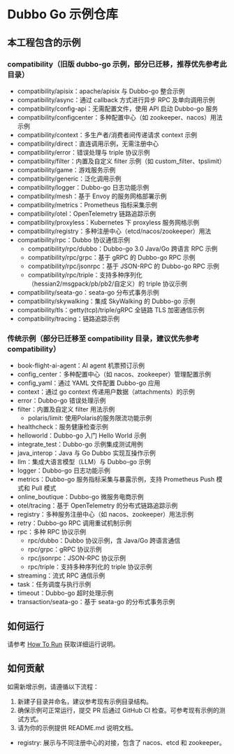 # Dubbo Go 示例仓库

## 本工程包含的示例

### compatibility（旧版 dubbo-go 示例，部分已迁移，推荐优先参考此目录）
* compatibility/apisix：apache/apisix 与 Dubbo-go 整合示例
* compatibility/async：通过 callback 方式进行异步 RPC 及单向调用示例
* compatibility/config-api：无需配置文件，使用 API 启动 Dubbo-go 服务
* compatibility/configcenter：多种配置中心（如 zookeeper、nacos）用法示例
* compatibility/context：多生产者/消费者间传递请求 context 示例
* compatibility/direct：直连调用示例，无需注册中心
* compatibility/error：错误处理与 triple 协议示例
* compatibility/filter：内置及自定义 filter 示例（如 custom_filter、tpslimit）
* compatibility/game：游戏服务示例
* compatibility/generic：泛化调用示例
* compatibility/logger：Dubbo-go 日志功能示例
* compatibility/mesh：基于 Envoy 的服务网格部署示例
* compatibility/metrics：Prometheus 指标采集示例
* compatibility/otel：OpenTelemetry 链路追踪示例
* compatibility/proxyless：Kubernetes 下 proxyless 服务网格示例
* compatibility/registry：多种注册中心（etcd/nacos/zookeeper）用法
* compatibility/rpc：Dubbo 协议通信示例
  * compatibility/rpc/dubbo：Dubbo-go 3.0 Java/Go 跨语言 RPC 示例
  * compatibility/rpc/grpc：基于 gRPC 的 Dubbo-go RPC 示例
  * compatibility/rpc/jsonrpc：基于 JSON-RPC 的 Dubbo-go RPC 示例
  * compatibility/rpc/triple：支持多种序列化（hessian2/msgpack/pb/pb2/自定义）的 triple 协议示例
* compatibility/seata-go：seata-go 分布式事务示例
* compatibility/skywalking：集成 SkyWalking 的 Dubbo-go 示例
* compatibility/tls：getty(tcp)/triple/gRPC 全链路 TLS 加密通信示例
* compatibility/tracing：链路追踪示例

### 传统示例（部分已迁移至 compatibility 目录，建议优先参考 compatibility）
* book-flight-ai-agent：AI agent 机票预订示例
* config_center：多种配置中心（如 nacos、zookeeper）管理配置示例
* config_yaml：通过 YAML 文件配置 Dubbo-go 应用
* context：通过 go context 传递用户数据（attachments）的示例
* error：Dubbo-go 错误处理示例
* filter：内置及自定义 filter 用法示例
  * polaris/limit: 使用Polaris的服务限流功能示例
* healthcheck：服务健康检查示例
* helloworld：Dubbo-go 入门 Hello World 示例
* integrate_test：Dubbo-go 示例集成测试用例
* java_interop：Java 与 Go Dubbo 实现互操作示例
* llm：集成大语言模型（LLM）与 Dubbo-go 示例
* logger：Dubbo-go 日志功能示例
* metrics：Dubbo-go 服务指标采集与暴露示例，支持 Prometheus Push 模式和 Pull 模式
* online_boutique：Dubbo-go 微服务电商示例
* otel/tracing：基于 OpenTelemetry 的分布式链路追踪示例
* registry：多种服务注册中心（如 nacos、zookeeper）用法示例
* retry：Dubbo-go RPC 调用重试机制示例
* rpc：多种 RPC 协议示例
  * rpc/dubbo：Dubbo 协议示例，含 Java/Go 跨语言通信
  * rpc/grpc：gRPC 协议示例
  * rpc/jsonrpc：JSON-RPC 协议示例
  * rpc/triple：支持多种序列化的 triple 协议示例
* streaming：流式 RPC 通信示例
* task：任务调度与执行示例
* timeout：Dubbo-go 超时处理示例
* transaction/seata-go：基于 seata-go 的分布式事务示例

## 如何运行

请参考 [How To Run](HOWTO_zh.md) 获取详细运行说明。

## 如何贡献

如需新增示例，请遵循以下流程：
1. 新建子目录并命名，建议参考现有示例目录结构。
2. 确保示例可正常运行，提交 PR 后通过 GitHub CI 检查。可参考现有示例的测试方式。
3. 请为你的示例提供 README.md 说明文档。
* registry: 展示与不同注册中心的对接，包含了 nacos、etcd 和 zookeeper。
